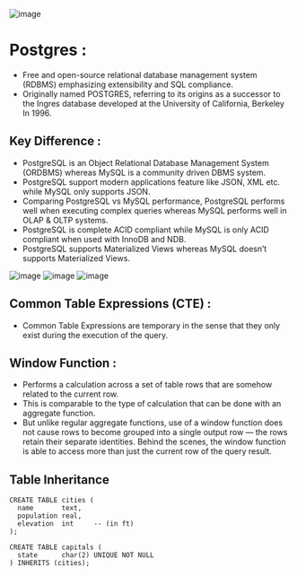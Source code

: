 ![image](https://user-images.githubusercontent.com/85165326/126124980-f052ff49-10b1-4bb0-b3d0-ab182dad4240.png)
# Postgres :

-  Free and open-source relational database management system (RDBMS) emphasizing extensibility and SQL compliance.
- Originally named POSTGRES, referring to its origins as a successor to the Ingres database developed at the University of California, Berkeley  In 1996.

 ## Key Difference :
 
 - PostgreSQL is an Object Relational Database Management System (ORDBMS) whereas MySQL is a community driven DBMS system.
 - PostgreSQL support modern applications feature like JSON, XML etc. while MySQL only supports JSON.
 - Comparing PostgreSQL vs MySQL performance, PostgreSQL performs well when executing complex queries whereas MySQL performs well in OLAP & OLTP systems.
 - PostgreSQL is complete ACID compliant while MySQL is only ACID compliant when used with InnoDB and NDB.
 - PostgreSQL supports Materialized Views whereas MySQL doesn’t supports Materialized Views.

![image](https://user-images.githubusercontent.com/85165326/126125408-b4722f1a-b655-4b3d-aa16-cb82b19cdc65.png)
![image](https://user-images.githubusercontent.com/85165326/126125661-8832b1fd-87e1-4a24-8289-19ae16efd860.png)
![image](https://user-images.githubusercontent.com/85165326/126125757-9e41cd1a-7f02-4ede-92e3-0342647ff391.png)

## Common Table Expressions (CTE) :

- Common Table Expressions are temporary in the sense that they only exist during the execution of the query.

## Window Function :

- Performs a calculation across a set of table rows that are somehow related to the current row. 
- This is comparable to the type of calculation that can be done with an aggregate function. 
- But unlike regular aggregate functions, use of a window function does not cause rows to become grouped into a single output row — the rows retain their separate identities. Behind the scenes, the window function is able to access more than just the current row of the query result.

## Table Inheritance
```
CREATE TABLE cities (
  name       text,
  population real,
  elevation  int     -- (in ft)
);

CREATE TABLE capitals (
  state      char(2) UNIQUE NOT NULL
) INHERITS (cities);
```

